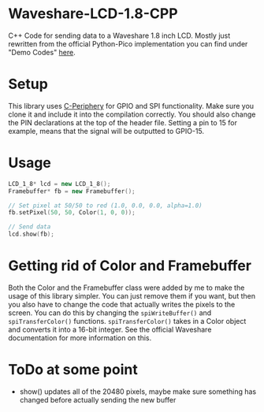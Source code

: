 # Waveshare-LCD-1.8-CPP
C++ Code for sending data to a Waveshare 1.8 inch LCD. Mostly just rewritten from the official Python-Pico implementation you can find under "Demo Codes" [here](https://www.waveshare.com/wiki/Pico-LCD-1.8).

# Setup
This library uses [C-Periphery](https://github.com/vsergeev/c-periphery) for GPIO and SPI functionality. Make sure you clone it and include it into the compilation correctly.
You should also change the PIN declarations at the top of the header file. Setting a pin to 15 for example, means that the signal will be outputted to GPIO-15.

# Usage
```C++
LCD_1_8* lcd = new LCD_1_8();
Framebuffer* fb = new Framebuffer();

// Set pixel at 50/50 to red (1.0, 0.0, 0.0, alpha=1.0)
fb.setPixel(50, 50, Color(1, 0, 0));

// Send data
lcd.show(fb);
```

# Getting rid of Color and Framebuffer
Both the Color and the Framebuffer class were added by me to make the usage of this library simpler. You can just remove them if you want, but then you also have to change the code that actually writes the pixels to the screen. You can do this by changing the `spiWriteBuffer()` and `spiTransferColor()` functions. `spiTransferColor()` takes in a Color object and converts it into a 16-bit integer. See the official Waveshare documentation for more information on this.

# ToDo at some point
- show() updates all of the 20480 pixels, maybe make sure something has changed before actually sending the new buffer
